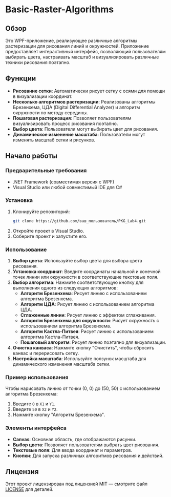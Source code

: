 # Basic-Raster-Algorithms

## Обзор

Это WPF-приложение, реализующее различные алгоритмы растеризации для рисования линий и окружностей. Приложение предоставляет интерактивный интерфейс, позволяющий пользователям выбирать цвета, настраивать масштаб и визуализировать различные техники рисования поэтапно.

## Функции

- **Рисование сетки**: Автоматически рисует сетку с осями для помощи в визуализации координат.
- **Несколько алгоритмов растеризации**: Реализованы алгоритмы Брезенхема, ЦДА (Digital Differential Analyzer) и алгоритм окружности по методу середины.
- **Пошаговая растеризация**: Позволяет пользователям визуализировать процесс рисования поэтапно.
- **Выбор цвета**: Пользователи могут выбирать цвет для рисования.
- **Динамическое изменение масштаба**: Пользователи могут изменять масштаб сетки и рисунков.

## Начало работы

### Предварительные требования

- .NET Framework (совместимая версия с WPF)
- Visual Studio или любой совместимый IDE для C#

### Установка

1. Клонируйте репозиторий:
   ```bash
   git clone https://github.com/ваш_пользователь/PKG_Lab4.git
   ```
2. Откройте проект в Visual Studio.
3. Соберите проект и запустите его.

### Использование

1. **Выбор цвета**: Используйте выбор цвета для выбора цвета рисования.
2. **Установка координат**: Введите координаты начальной и конечной точек линии или окружности в соответствующие текстовые поля.
3. **Выбор алгоритма**: Нажмите соответствующую кнопку для выполнения одного из следующих алгоритмов:
   - **Алгоритм Брезенхема**: Рисует линию с использованием алгоритма Брезенхема.
   - **Алгоритм ЦДА**: Рисует линию с использованием алгоритма ЦДА.
   - **Сглаженные линии**: Рисует линию с эффектом сглаживания.
   - **Алгоритм Брезенхема для окружности**: Рисует окружность с использованием алгоритма Брезенхема.
   - **Алгоритм Кастла-Питвея**: Рисует линию с использованием алгоритма Кастла-Питвея.
   - **Пошаговый алгоритм**: Рисует линию поэтапно для визуализации.
4. **Очистка канваса**: Нажмите кнопку "Очистить", чтобы сбросить канвас и перерисовать сетку.
5. **Настройка масштаба**: Используйте ползунок масштаба для динамического изменения масштаба сетки.

### Пример использования

Чтобы нарисовать линию от точки (0, 0) до (50, 50) с использованием алгоритма Брезенхема:

1. Введите `0` в `X1` и `Y1`.
2. Введите `50` в `X2` и `Y2`.
3. Нажмите кнопку "Алгоритм Брезенхема".

### Элементы интерфейса

- **Canvas**: Основная область, где отображаются рисунки.
- **Выбор цвета**: Позволяет пользователям выбрать цвет рисования.
- **Текстовые поля**: Для ввода координат и параметров.
- **Кнопки**: Для запуска различных алгоритмов рисования и действий.

## Лицензия

Этот проект лицензирован под лицензией MIT — смотрите файл [LICENSE](LICENSE) для деталей.
